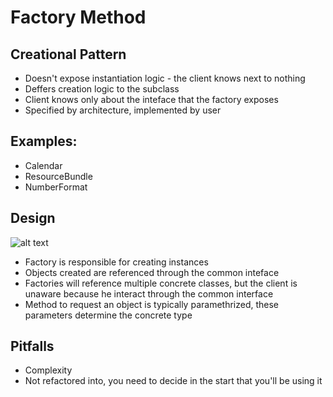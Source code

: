 # Factory Method
## Creational Pattern
- Doesn't expose instantiation logic - the client knows next to nothing
- Deffers creation logic to the subclass
- Client knows only about the inteface that the factory exposes
- Specified by architecture, implemented by user

## Examples:
- Calendar
- ResourceBundle
- NumberFormat

## Design

![alt text](https://i.imgur.com/JOAIqx6.png "Factory Method UML Diagram")

- Factory is responsible for creating instances
- Objects created are referenced through the common inteface
- Factories will reference multiple concrete classes, but the client is unaware because he interact through the common interface
- Method to request an object is typically paramethrized, these parameters determine the concrete type

## Pitfalls
- Complexity
- Not refactored into, you need to decide in the start that you'll be using it

